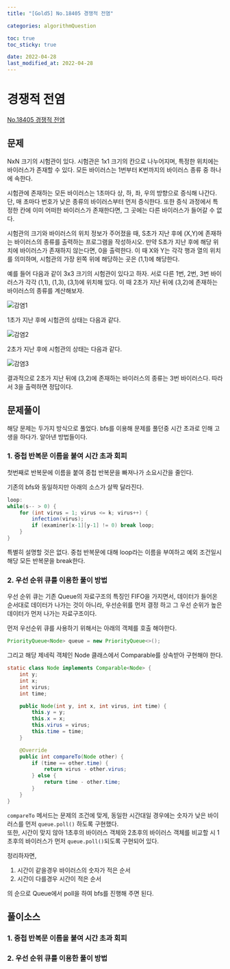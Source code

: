 ```yaml
---
title: "[Gold5] No.18405 경쟁적 전염"

categories: algorithmQuestion

toc: true
toc_sticky: true

date: 2022-04-28
last_modified_at: 2022-04-28
---
```


# 경쟁적 전염

[No.18405 경쟁적 전염](https://www.acmicpc.net/problem/18405)

## 문제

NxN 크기의 시험관이 있다. 시험관은 1x1 크기의 칸으로 나누어지며, 특정한 위치에는 바이러스가 존재할 수 있다. 모든 바이러스는 1번부터 K번까지의 바이러스 종류 중 하나에 속한다.

시험관에 존재하는 모든 바이러스는 1초마다 상, 하, 좌, 우의 방향으로 증식해 나간다. 단, 매 초마다 번호가 낮은 종류의 바이러스부터 먼저 증식한다. 또한 증식 과정에서 특정한 칸에 이미 어떠한 바이러스가 존재한다면, 그 곳에는 다른 바이러스가 들어갈 수 없다.

시험관의 크기와 바이러스의 위치 정보가 주어졌을 때, S초가 지난 후에 (X,Y)에 존재하는 바이러스의 종류를 출력하는 프로그램을 작성하시오. 만약 S초가 지난 후에 해당 위치에 바이러스가 존재하지 않는다면, 0을 출력한다. 이 때 X와 Y는 각각 행과 열의 위치를 의미하며, 시험관의 가장 왼쪽 위에 해당하는 곳은 (1,1)에 해당한다.

예를 들어 다음과 같이 3x3 크기의 시험관이 있다고 하자. 서로 다른 1번, 2번, 3번 바이러스가 각각 (1,1), (1,3), (3,1)에 위치해 있다. 이 때 2초가 지난 뒤에 (3,2)에 존재하는 바이러스의 종류를 계산해보자.

![감염1]({{site.url}}/assets/image/2022/2022-04-27/infection1.png)

1초가 지난 후에 시험관의 상태는 다음과 같다.

![감염2]({{site.url}}/assets/image/2022/2022-04-27/infection2.png)

2초가 지난 후에 시험관의 상태는 다음과 같다.

![감염3]({{site.url}}/assets/image/2022/2022-04-27/infection3.png)

결과적으로 2초가 지난 뒤에 (3,2)에 존재하는 바이러스의 종류는 3번 바이러스다. 따라서 3을 출력하면 정답이다.

## 문제풀이

해당 문제는 두가지 방식으로 풀었다. bfs를 이용해 문제를 풀던중 시간 초과로 인해 고생을 하다가. 알아낸 방법들이다.

### 1. 중첩 반복문 이름을 붙여 시간 초과 회피

첫번째로 반복문에 이름을 붙여 중첩 반복문을 빠져나가 소요시간을 줄인다.

기존의 bfs와 동일하지만 아래의 소스가 살짝 달라진다.

```java
loop:
while(s-- > 0) {
    for (int virus = 1; virus <= k; virus++) {
        infection(virus);
        if (examiner[x-1][y-1] != 0) break loop;
    }
}
```

특별히 설명할 것은 없다. 중첩 반복문에 대해 loop라는 이름을 부여하고 예외 조건일시 해당 모든 반복문을 break한다.

### 2. 우선 순위 큐를 이용한 풀이 방법

우선 순위 큐는 기존 Queue의 자료구조의 특징인 FIFO을 가지면서, 데이터가 들어온 순서대로 데이터가 나가는 것이 아니라, 우선순위를 먼저 결정 하고 그 우선 순위가 높은 데이터가 먼저 나가는 자료구조이다.

먼저 우선순위 큐를 사용하기 위해서는 아래의 객체를 호출 해야한다.

```java
PriorityQueue<Node> queue = new PriorityQueue<>();
```

그리고 해당 제네릭 객체인 Node 클래스에서 Comparable를 상속받아 구현해야 한다.

```java
static class Node implements Comparable<Node> {
    int y;
    int x;
    int virus;
    int time;

    public Node(int y, int x, int virus, int time) {
        this.y = y;
        this.x = x;
        this.virus = virus;
        this.time = time;
    }

    @Override
    public int compareTo(Node other) {
        if (time == other.time) {
            return virus - other.virus;
        } else {
            return time - other.time;
        }
    }
}
```

`compareTo` 메서드는 문제의 조건에 맞게, 동일한 시간대일 경우에는 숫자가 낮은 바이러스를 먼저 `queue.poll()` 하도록 구현했다.  
또한, 시간이 맞지 않아 1초후의 바이러스 객체와 2초후의 바이러스 객체를 비교할 시 1초후의 바이러스가 먼저 `queue.poll()`되도록 구현되어 있다.

정리하자면, 
1. 시간이 같을경우 바이러스의 숫자가 적은 순서
2. 시간이 다를경우 시간이 적은 순서

의 순으로 Queue에서 poll을 하여 bfs를 진행해 주면 된다.

## 풀이소스

### 1. 중첩 반복문 이름을 붙여 시간 초과 회피

<script src="https://gist.github.com/dh37789/e672b1010174fb20ac74b18cd0900876.js"></script>

### 2. 우선 순위 큐를 이용한 풀이 방법

<script src="https://gist.github.com/dh37789/a707a9f6ed0fd11745112984308dede0.js"></script>

